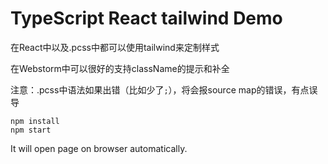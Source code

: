 TypeScript React tailwind Demo
=================================

在React中以及.pcss中都可以使用tailwind来定制样式

在Webstorm中可以很好的支持className的提示和补全

注意：.pcss中语法如果出错（比如少了`;`），将会报source map的错误，有点误导

```
npm install
npm start
```

It will open page on browser automatically.
